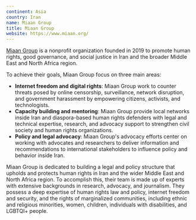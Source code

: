 ```yaml
---
continent: Asia
country: Iran
name: Miaan Group
title: Miaan Group
website: https://www.miaan.org/
---
```


[Miaan Group](https://www.miaan.org/) is a nonprofit organization founded in 2019 to promote human rights, good governance, and social justice in Iran and the broader Middle East and North Africa region.

To achieve their goals, Miaan Group focus on three main areas:

* **Internet freedom and digital rights**: Miaan Group work to counter threats posed by online censorship, surveillance, network disruption, and government harassment by empowering citizens, activists, and technologists.
* **Capacity building and mentoring**: Miaan Group provide local networks inside Iran and diaspora-based human rights defenders with legal and technical expertise, research, and advocacy support to strengthen civil society and human rights organizations.
* **Policy and legal advocacy**: Miaan Group's advocacy efforts center on working with advocates and researchers to deliver information and recommendations to international stakeholders to influence policy and behavior inside Iran.

Miaan Group is dedicated to building a legal and policy structure that upholds and protects
human rights in Iran and the wider Middle East and North Africa region. To accomplish this, their
team is made up of experts with extensive backgrounds in research, advocacy, and journalism.
They possess a deep expertise of human rights law and policy, internet freedom and security,
and the rights of marginalized communities, including ethnic and religious minorities, women,
children, individuals with disabilities, and LGBTQI+ people.
